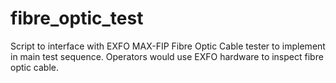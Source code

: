 # fibre_optic_test
Script to interface with EXFO MAX-FIP Fibre Optic Cable tester to implement in main test sequence. Operators would use EXFO hardware to inspect fibre optic cable.
